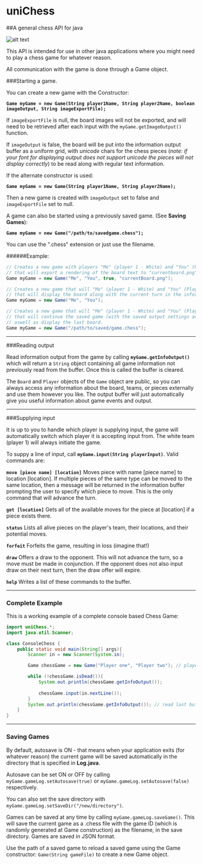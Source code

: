 # uniChess
##A general chess API for java

![alt text](http://i.imgur.com/5c8CG87.png "Example Image output")



This API is intended for use in other java applications where you might need to play a chess game for whatever reason. 


All communication with the game is done through a Game object. 


###Starting a game. 

You can create a new game with the Constructor:

<b>`Game myGame = new Game(String player1Name, String player2Name, boolean imageOutput, String imageExportFile);`</b>

If `imageExportFile` is null, the board images will not be exported, and will need to be retrieved after each input with the `myGame.getImageOutput()` function.

If `imageOutput` is false, the board will be put into the information output buffer as a uniform grid, with *unicode* chars for the chess pieces (*note: if your font for displaying output does not support unicode the pieces will not display correctly*) to be read along with regular text information.

If the alternate constructor is used:

<b>`Game myGame = new Game(String player1Name, String player2Name);`</b>

Then a new game is created with `imageOutput` set to false and `imageExportFile` set to null.

A game can also be started using a previously saved game. (See **Saving Games**):

<b>`Game myGame = new Game("/path/to/savedgame.chess");`</b>

You can use the ".chess" extension or just use the filename.

######Example:

```java
// Creates a new game with players "Me" (player 1 - White) and "You" (Player 2 - Black) 
// that will export a rendering of the board text to "currentboard.png" after each turn. 
Game myGame = new Game("Me", "You", true, "currentBoard.png"); 

// Creates a new game that will "Me" (player 1 - White) and "You" (Player 2 - Black)
// that will display the board along with the current turn in the information buffer
Game myGame = new Game("Me", "You");

// Creates a new game that will "Me" (player 1 - White) and "You" (Player 2 - Black)
// that will continue the saved game (with the saved output settings and player names)
// aswell as display the last board.
Game myGame = new Game("/path/to/saved/game.chess");
```
___

###Reading output

Read information output from the game by calling <b>`myGame.getInfoOutput()`</b> which will return a `String` object containing all game information not previously read from the buffer. Once this is called the buffer is cleared. 


The `Board` and `Player` objects of the `Game` object are public, so you can always access any information about the board, teams, or pieces externally and use them however you like. The output buffer will just automatically give you useful information about game events and output.

___

###Supplying input

It is up to you to handle which player is supplying input, the game will automatically switch which player it is accepting input from. The white team (player 1) will always initiate the game. 

To suppy a line of input, call <b>`myGame.input(String playerInput)`</b>. Valid commands are:

<b>`move [piece name] [location]`</b> Moves piece with name [piece name] to location [location]. If multiple pieces of the same type can be moved to the same location, then a message will be returned in the information buffer prompting the user to specify which piece to move. This is the only command that will advance the turn.


<b>`get [location]`</b> Gets all of the available moves for the piece at [location] if a piece exists there.


<b>`status`</b> Lists all alive pieces on the player's team, their locations, and their potential moves.

<b>`forfeit`</b> Forfeits the game, resulting in loss (imagine that!)

<b>`draw`</b> Offers a draw to the opponent. This will not advance the turn, so a move must be made in conjunction. If the opponent does not also input draw on their next turn, then the draw offer will expire.

<b>`help`</b> Writes a list of these commands to the buffer. 

___

### Complete Example

This is a working example of a complete console based Chess Game:

```java
import uniChess.*;
import java.util.Scanner;

class ConsoleChess {
	public static void main(String[] args){
		Scanner in = new Scanner(System.in);

		Game chessGame = new Game("Player one", "Player two"); // player names

		while (!chessGame.isDead()){
			System.out.println(chessGame.getInfoOutput());
			
			chessGame.input(in.nextLine());
		}
		System.out.println(chessGame.getInfoOutput()); // read last buffer
	}
}
```

___

### Saving Games

By default, autosave is ON - that means when your application exits (for whatever reason) the current game will be saved automatically in the directory that is specified in <b>Log.java</b>. 

Autosave can be set ON or OFF by calling `myGame.gameLog.setAutosave(true)` or `myGame.gameLog.setAutosave(false)` respectively.

You can also set the save directory with `myGame.gameLog.setSaveDir("/new/directory")`.

Games can be saved at any time by calling `myGame.gameLog.saveGame()`. This will save the current game as a .chess file with the game ID (which is randomly generated at Game construction) as the filename, in the save directory. Games are saved in JSON format.


Use the path of a saved game to reload a saved game using the Game constructor: `Game(String gameFile)` to create a new Game object.
